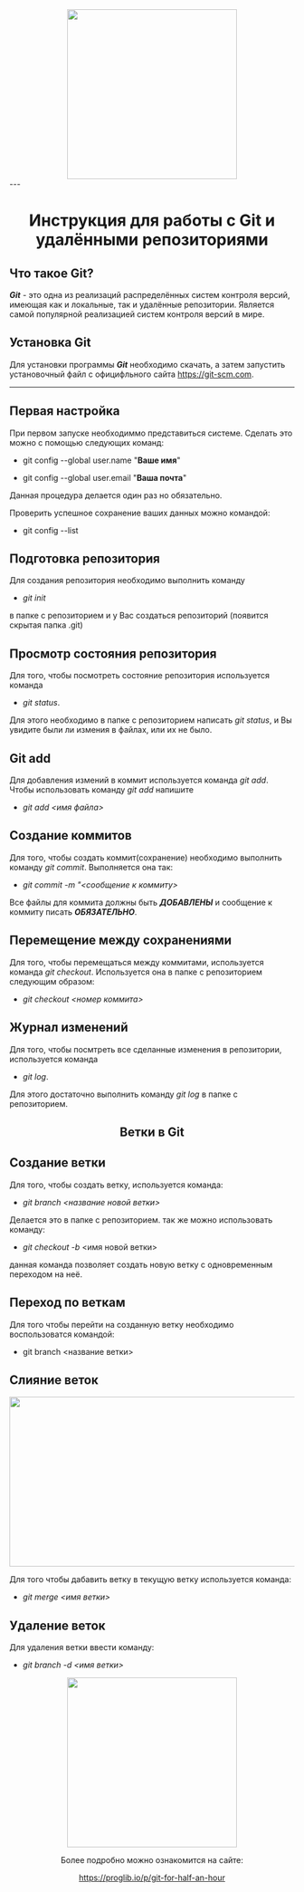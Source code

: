 <div align="center">
  <img src="https://media.giphy.com/media/kH6CqYiquZawmU1HI6/giphy.gif" width="300"/>
</div>
---
<div align="center">

# Инструкция для работы с Git и удалёнными репозиториями

</div>

## Что такое Git?
***Git*** - это одна из реализаций распределённых систем контроля версий, имеющая как и локальные, так и удалённые репозитории. Является самой популярной реализацией систем контроля версий в мире.

## Установка Git
Для установки программы __*Git*__ необходимо скачать, а затем запустить установочный файл с официфльного сайта https://git-scm.com.

---

## Первая настройка
При первом запуске необходиммо представиться системе. Сделать это можно с помощью следующих команд: 
 * git config --global user.name "__Ваше имя__"

 * git config --global user.email "__Ваша почта__"

 Данная процедура делается один раз но обязательно.

 Проверить успешное сохранение ваших данных можно командой:
 * git config --list

## Подготовка репозитория
Для создания репозитория необходимо выполнить команду
* *git init*  

в папке с репозиторием и у Вас создаться репозиторий (появится скрытая папка .git)

## Просмотр состояния репозитория
Для того, чтобы посмотреть состояние репозитория используется команда
* *git status*. 

Для этого необходимо в папке с репозиторием написать *git status*, и Вы увидите были ли измения в файлах, или их не было.

## Git add
Для добавления измений в коммит используется команда *git add*. Чтобы использовать команду *git add* напишите
* *git add <имя файла>*

## Создание коммитов
Для того, чтобы создать коммит(сохранение) необходимо выполнить команду *git commit*. Выполняется она так: 
* *git commit -m "<сообщение к коммиту>*

 Все файлы для коммита должны быть ***ДОБАВЛЕНЫ*** и сообщение к коммиту писать ***ОБЯЗАТЕЛЬНО***.

## Перемещение между сохранениями
Для того, чтобы перемещаться между коммитами, используется команда *git checkout*. Используется она в папке с репозиторием следующим образом: 
* *git checkout <номер коммита>*

## Журнал изменений
Для того, чтобы посмтреть все сделанные изменения в репозитории, используется команда 
* *git log*. 

Для этого достаточно выполнить команду *git log* в папке с репозиторием.
<div align="center">

## Ветки в Git
</div>

## Создание ветки

Для того, чтобы создать ветку, используется команда: 
* *git branch <название новой ветки>*

Делается это в папке с репозиторием.
так же можно использовать команду:
* *git checkout -b* <имя новой ветки>

данная команда позволяет создать новую ветку с одновременным переходом на неё.

## Переход по веткам
Для того чтобы перейти на созданную ветку необходимо воспользоватся командой:
* git branch <название ветки>

## Слияние веток

<div align="center">
  <img src="https://i.gifer.com/7h7L.gif" width="600" height="300"/>
</div>

Для того чтобы дабавить ветку в текущую ветку используется команда:
* *git merge <имя ветки>*

## Удаление веток
Для удаления ветки ввести команду:
* *git branch -d <имя ветки>*

<div align="center">

<div id="header" align="center">
  <img src="spasibo.png" width="300"/>
</div>

Более подробно можно ознакомится на сайте:

https://proglib.io/p/git-for-half-an-hour
</div>